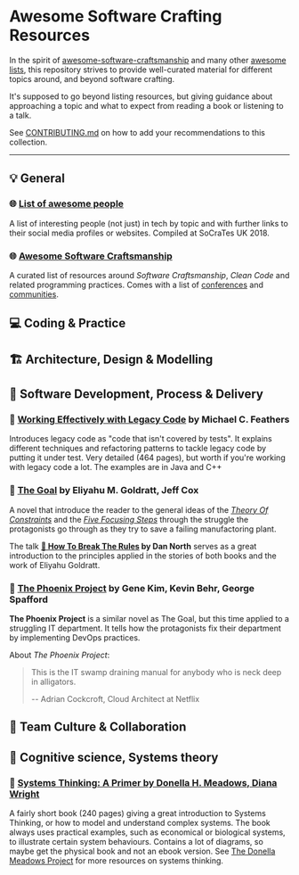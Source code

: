 # Awesome Software Crafting Resources

In the spirit of [awesome-software-craftsmanship](https://github.com/benas/awesome-software-craftsmanship) and many other [awesome lists](https://github.com/sindresorhus/awesome), this repository strives to provide well-curated material for different topics around, and beyond software crafting.

It's supposed to go beyond listing resources, but giving guidance about approaching a topic and what to expect from reading a book or listening to a talk.

See [CONTRIBUTING.md](./CONTRIBUTING.md) on how to add your recommendations to this collection.

----

## 💡 General

### 🌐 [List of awesome people](https://github.com/lscc/socrates-uk/wiki/List-of-awesome-people-to-recommend-to-new-devs)

A list of interesting people (not just) in tech by topic and with further links to their social media profiles or websites. Compiled at SoCraTes UK 2018.

### 🌐 [Awesome Software Craftsmanship](https://github.com/benas/awesome-software-craftsmanship)

A curated list of resources around *Software Craftsmanship*, *Clean Code* and related programming practices. Comes with a list of [conferences](https://github.com/benas/awesome-software-craftsmanship#school-conferences) and [communities](https://github.com/benas/awesome-software-craftsmanship#school-communities).

## 💻 Coding & Practice ‍

## 🏗️ Architecture, Design & Modelling

## 🚀 Software Development, Process & Delivery

### 📖 [Working Effectively with Legacy Code](https://www.goodreads.com/book/show/44919.Working_Effectively_with_Legacy_Code) by Michael C. Feathers

Introduces legacy code as "code that isn't covered by tests". It explains different techniques and refactoring patterns to tackle legacy code by putting it under test. Very detailed (464 pages), but worth if you're working with legacy code a lot. The examples are in Java and C++

### 📖 [The Goal](https://www.goodreads.com/book/show/113934.The_Goal) by Eliyahu M. Goldratt,  Jeff Cox

A novel that introduce the reader to the general ideas of the [*Theory Of Constraints*](https://en.wikipedia.org/wiki/Theory_of_constraints) and the [*Five Focusing Steps*](https://www.tocinstitute.org/five-focusing-steps.html) through the struggle the protagonists go through as they try to save a failing manufactoring plant.

The talk **[🎥 How To Break The Rules](https://www.youtube.com/watch?v=hZFShSjAhlQ) by Dan North** serves as a great introduction to the principles applied in the stories of both books and the work of Eliyahu Goldratt.

### 📖 [The Phoenix Project](https://www.goodreads.com/book/show/17255186-the-phoenix-project) by Gene Kim,  Kevin Behr, George Spafford

**The Phoenix Project** is a similar novel as The Goal, but this time applied to a struggling IT department. It tells how the protagonists fix their department by implementing DevOps practices.

About *The Phoenix Project*:
> This is the IT swamp draining manual for anybody who is neck deep in alligators.
>
> -- Adrian Cockcroft, Cloud Architect at Netflix

## 🤗 Team Culture & Collaboration

## 🤔 Cognitive science, Systems theory

### 📖 [Systems Thinking: A Primer by Donella H. Meadows, Diana Wright](https://www.goodreads.com/book/show/3828902-thinking-in-systems)

A fairly short book (240 pages) giving a great introduction to Systems Thinking, or how to model and understand complex systems. The book always uses practical examples, such as economical or biological systems, to illustrate certain system behaviours. Contains a lot of diagrams, so maybe get the physical book and not an ebook version. See [The Donella Meadows Project](http://donellameadows.org/systems-thinking-resources/) for more resources on systems thinking.
